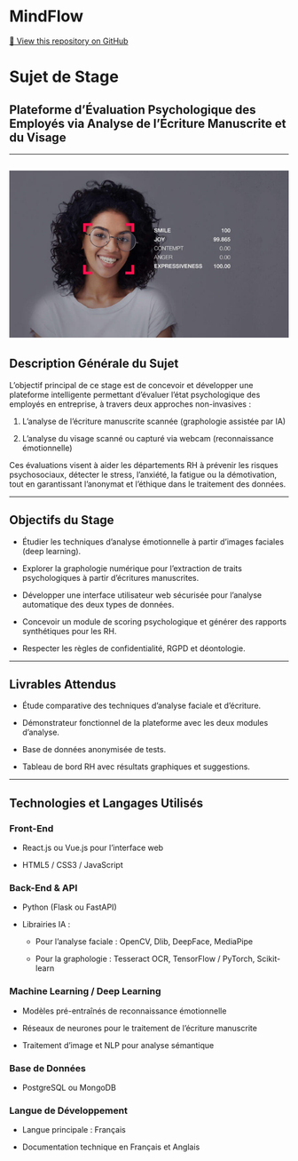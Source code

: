 # MindFlow
[🔗 View this repository on GitHub](https://github.com/bahafraoua/MindFlow)


# **Sujet de Stage**

## **Plateforme d’Évaluation Psychologique des Employés via Analyse de l’Écriture Manuscrite et du Visage**

---
![Emotion Recognition](images/img.jpeg)
---
## **Description Générale du Sujet**

L’objectif principal de ce stage est de concevoir et développer une plateforme intelligente permettant d’évaluer l’état psychologique des employés en entreprise, à travers deux approches non-invasives :

1. L’analyse de l’écriture manuscrite scannée (graphologie assistée par IA)

2. L’analyse du visage scanné ou capturé via webcam (reconnaissance émotionnelle)

Ces évaluations visent à aider les départements RH à prévenir les risques psychosociaux, détecter le stress, l’anxiété, la fatigue ou la démotivation, tout en garantissant l’anonymat et l’éthique dans le traitement des données.

---

## **Objectifs du Stage**

* Étudier les techniques d’analyse émotionnelle à partir d’images faciales (deep learning).

* Explorer la graphologie numérique pour l’extraction de traits psychologiques à partir d’écritures manuscrites.

* Développer une interface utilisateur web sécurisée pour l’analyse automatique des deux types de données.

* Concevoir un module de scoring psychologique et générer des rapports synthétiques pour les RH.

* Respecter les règles de confidentialité, RGPD et déontologie.

---

## **Livrables Attendus**

* Étude comparative des techniques d’analyse faciale et d’écriture.

* Démonstrateur fonctionnel de la plateforme avec les deux modules d’analyse.

* Base de données anonymisée de tests.

* Tableau de bord RH avec résultats graphiques et suggestions.

---

## **Technologies et Langages Utilisés**

### **Front-End**

* React.js ou Vue.js pour l’interface web

* HTML5 / CSS3 / JavaScript

### **Back-End & API**

* Python (Flask ou FastAPI)

* Librairies IA :

  * Pour l’analyse faciale : OpenCV, Dlib, DeepFace, MediaPipe

  * Pour la graphologie : Tesseract OCR, TensorFlow / PyTorch, Scikit-learn

### **Machine Learning / Deep Learning**

* Modèles pré-entraînés de reconnaissance émotionnelle

* Réseaux de neurones pour le traitement de l’écriture manuscrite

* Traitement d’image et NLP pour analyse sémantique

### **Base de Données**

* PostgreSQL ou MongoDB

### **Langue de Développement**

* Langue principale : Français

* Documentation technique en Français et Anglais

